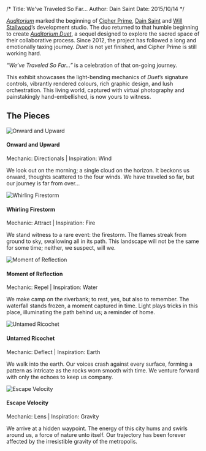 /*
Title: We've Traveled So Far...
Author: Dain Saint
Date: 2015/10/14
*/


*[Auditorium]* marked the beginning of [Cipher Prime], [Dain Saint] and [Will Stallwood]’s development studio. The duo returned to that humble beginning to create *[Auditorium Duet]*, a sequel designed to explore the sacred space of their collaborative process. Since 2012, the project has followed a long and emotionally taxing journey. *Duet* is not yet finished, and Cipher Prime is still working hard.
 
*“We’ve Traveled So Far…”* is a celebration of that on-going journey. 
 
This exhibit showcases the light-bending mechanics of *Duet*’s signature controls, vibrantly rendered colours, rich graphic design, and lush orchestration. This living world, captured with virtual photography and painstakingly hand-embellished, is now yours to witness.


## The Pieces

![Onward and Upward][Onward and Upward]
#### Onward and Upward
Mechanic: Directionals | Inspiration: Wind

We look out on the morning; a single cloud on the horizon. It beckons us onward, thoughts scattered to the four winds. We have traveled so far, but our journey is far from over…

![Whirling Firestorm][Whirling Firestorm]
#### Whirling Firestorm
Mechanic: Attract | Inspiration: Fire

We stand witness to a rare event: the firestorm. The flames streak from ground to sky, swallowing all in its path. This landscape will not be the same for some time; neither, we suspect, will we.

![Moment of Reflection][Moment of Reflection]
#### Moment of Reflection
Mechanic: Repel | Inspiration: Water

We make camp on the riverbank; to rest, yes, but also to remember. The waterfall stands frozen, a moment captured in time. Light plays tricks in this place, illuminating the path behind us; a reminder of home.

![Untamed Ricochet][Untamed Ricochet]
#### Untamed Ricochet
Mechanic: Deflect | Inspiration: Earth

We walk into the earth. Our voices crash against every surface, forming a pattern as intricate as the rocks worn smooth with time. We venture forward with only the echoes to keep us company.

![Escape Velocity][Escape Velocity]
#### Escape Velocity
Mechanic: Lens | Inspiration: Gravity

We arrive at a hidden waypoint. The energy of this city hums and swirls around us, a force of nature unto itself. Our trajectory has been forever affected by the irresistible gravity of the metropolis.



[Dain Saint]: http://twitter.com/dainsaint
[Will Stallwood]: http://twitter.com/willstall
[Auditorium]: http://www.playauditorium.com
[Cipher Prime]: http://www.cipherprime.com
[Auditorium Duet]: http://www.playduet.com
[Unity3D]: http://www.unity3D.com
[Leap Motion]: http://leapmotion.com
[Indy Hall Arts]: http://indyhall.com

[Onward and Upward]: /content/images/IMG_1632.JPG
[Whirling Firestorm]: /content/images/IMG_1633.JPG
[Moment of Reflection]: /content/images/IMG_1634.JPG
[Untamed Ricochet]: /content/images/IMG_1635.JPG
[Escape Velocity]: /content/images/IMG_1636.JPG